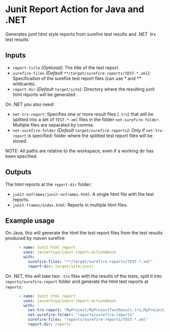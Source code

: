 # Junit Report Action for Java and .NET

Generates junit html style reports from surefire test results and .NET .trx test results

## Inputs

- `report-title` *(Optional)*: The title of the test report.
- `surefire-files` *(Default `**/target/surefire-reports/TEST-*.xml`)*: Specification of the surefire test report files (can use * and  ** wildcards).
- `report-dir` *(Default `target/site`)*: Directory where the resulting junit html reports will be generated .

On .NET you also need:
- `net-trx-report`: Specifies one or more result files (`.trx`) that
  will be splitted into a set of `TEST-*.xml` files in the folder `net-surefire-folder`.
  Multiple files are separated by comma.
- `net-surefire-folder` *(Default `target/surefire-reports`)*: Only if `net-trx-report` is specified: 
  folder where the splitted test report files will be stored.

NOTE: All paths are relative to the workspace, even if a working dir has been specified.

## Outputs

The html reports at the `report-dir` folder:
- `junit-noframes/junit-noframes.html`: A single html file with the test reports.
- `junit-frames/index.html`: Reports in multiple html files.

## Example usage

On Java, this will generate the html the test report files from the test results produced by maven surefire:

```yaml
      - name: Junit html report
        uses: javiertuya/junit-report-action@main
        with:
          surefire-files: "**/target/surefire-reports/TEST-*.xml"
          report-dir: target/site/junit
```

On .NET, this will take two `.trx` files with the results of the tests, split it
into `reports/surefire-report` folder and generate the html test reports at `reports`:

```yaml
      - name: Junit html report
        uses: javiertuya/junit-report-action@main
        with:
          net-trx-report: "MyProject/MyProjectTestResult.trx,MyProject2/MyProject2TestResult.trx"
          net-surefire-folder: "reports/surefire-reports"
          surefire-files: "reports/surefire-reports/TEST-*.xml"
          report-dir: reports
```
